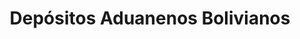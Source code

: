 ---
title: "Depósitos Aduanenos Bolivianos"
url: /la-paz/depositos-aduanenos-bolivianos/
shop: Allgemein
---